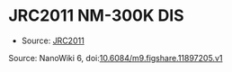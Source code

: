 <a name="material" />

# JRC2011 NM-300K DIS
<script type="application/ld+json">
  {
    "@context": "https://schema.org/",
    "@type": "ChemicalSubstance",
    "@id": "https://egonw.github.io/nanowiki/nanowiki357.html#material",
    "http://purl.org/dc/terms/conformsTo":
      {
        "@type": "CreativeWork",
        "@id": "https://bioschemas.org/profiles/ChemicalSubstance/0.4-RELEASE/"
      },
    "identfier": "357",
    "name": "JRC2011 NM-300K DIS",
    "url": "https://egonw.github.io/nanowiki/nanowiki357.html#material",
    "sameAs": "http://127.0.0.1/mediawiki/index.php/Special:URIResolver/JRC2011_NM-2D300K_DIS"
  }
</script>


* Source: [JRC2011](JRC2011.md)


Source: NanoWiki 6, doi:[10.6084/m9.figshare.11897205.v1](https://doi.org/10.6084/m9.figshare.11897205.v1)

